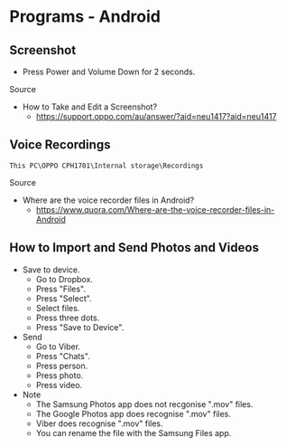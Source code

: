 # Programs - Android

## Screenshot

* Press Power and Volume Down for 2 seconds.

Source

* How to Take and Edit a Screenshot?
  * https://support.oppo.com/au/answer/?aid=neu1417?aid=neu1417

## Voice Recordings

```
This PC\OPPO CPH1701\Internal storage\Recordings
```

Source

* Where are the voice recorder files in Android?
  * https://www.quora.com/Where-are-the-voice-recorder-files-in-Android

## How to Import and Send Photos and Videos

- Save to device.
  - Go to Dropbox.
  - Press "Files".
  - Press "Select".
  - Select files.
  - Press three dots.
  - Press "Save to Device".
- Send
  - Go to Viber.
  - Press "Chats".
  - Press person.
  - Press photo.
  - Press video.
- Note
  - The Samsung Photos app does not recgonise ".mov" files.
  - The Google Photos app does recognise ".mov" files.
  - Viber does recognise ".mov" files.
  - You can rename the file with the Samsung Files app.
